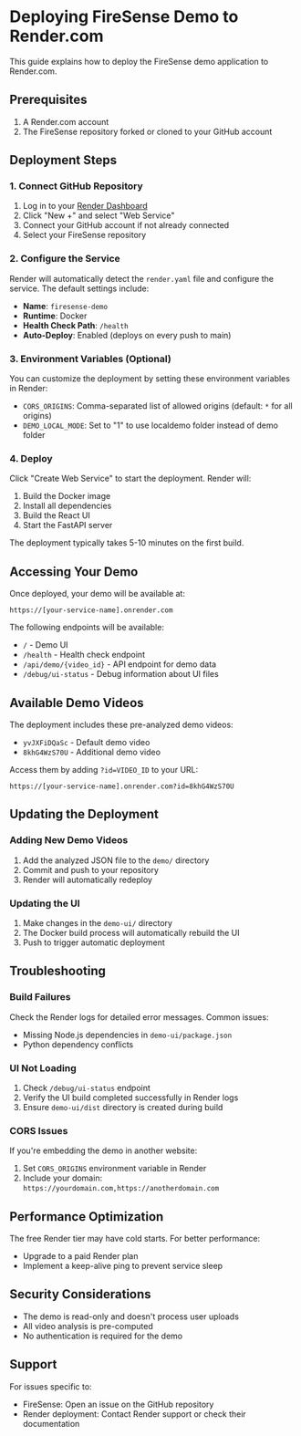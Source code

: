 # Deploying FireSense Demo to Render.com

This guide explains how to deploy the FireSense demo application to Render.com.

## Prerequisites

1. A Render.com account
2. The FireSense repository forked or cloned to your GitHub account

## Deployment Steps

### 1. Connect GitHub Repository

1. Log in to your [Render Dashboard](https://dashboard.render.com/)
2. Click "New +" and select "Web Service"
3. Connect your GitHub account if not already connected
4. Select your FireSense repository

### 2. Configure the Service

Render will automatically detect the `render.yaml` file and configure the service. The default settings include:

- **Name**: `firesense-demo`
- **Runtime**: Docker
- **Health Check Path**: `/health`
- **Auto-Deploy**: Enabled (deploys on every push to main)

### 3. Environment Variables (Optional)

You can customize the deployment by setting these environment variables in Render:

- `CORS_ORIGINS`: Comma-separated list of allowed origins (default: `*` for all origins)
- `DEMO_LOCAL_MODE`: Set to "1" to use localdemo folder instead of demo folder

### 4. Deploy

Click "Create Web Service" to start the deployment. Render will:

1. Build the Docker image
2. Install all dependencies
3. Build the React UI
4. Start the FastAPI server

The deployment typically takes 5-10 minutes on the first build.

## Accessing Your Demo

Once deployed, your demo will be available at:
```
https://[your-service-name].onrender.com
```

The following endpoints will be available:
- `/` - Demo UI
- `/health` - Health check endpoint
- `/api/demo/{video_id}` - API endpoint for demo data
- `/debug/ui-status` - Debug information about UI files

## Available Demo Videos

The deployment includes these pre-analyzed demo videos:
- `yvJXFiDQaSc` - Default demo video
- `8khG4WzS70U` - Additional demo video

Access them by adding `?id=VIDEO_ID` to your URL:
```
https://[your-service-name].onrender.com?id=8khG4WzS70U
```

## Updating the Deployment

### Adding New Demo Videos

1. Add the analyzed JSON file to the `demo/` directory
2. Commit and push to your repository
3. Render will automatically redeploy

### Updating the UI

1. Make changes in the `demo-ui/` directory
2. The Docker build process will automatically rebuild the UI
3. Push to trigger automatic deployment

## Troubleshooting

### Build Failures

Check the Render logs for detailed error messages. Common issues:
- Missing Node.js dependencies in `demo-ui/package.json`
- Python dependency conflicts

### UI Not Loading

1. Check `/debug/ui-status` endpoint
2. Verify the UI build completed successfully in Render logs
3. Ensure `demo-ui/dist` directory is created during build

### CORS Issues

If you're embedding the demo in another website:
1. Set `CORS_ORIGINS` environment variable in Render
2. Include your domain: `https://yourdomain.com,https://anotherdomain.com`

## Performance Optimization

The free Render tier may have cold starts. For better performance:
- Upgrade to a paid Render plan
- Implement a keep-alive ping to prevent service sleep

## Security Considerations

- The demo is read-only and doesn't process user uploads
- All video analysis is pre-computed
- No authentication is required for the demo

## Support

For issues specific to:
- FireSense: Open an issue on the GitHub repository
- Render deployment: Contact Render support or check their documentation